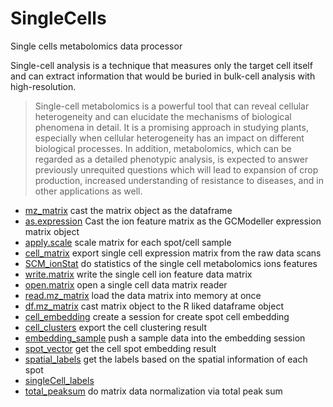 ﻿# SingleCells

Single cells metabolomics data processor
 
 Single-cell analysis is a technique that measures only the target cell itself and can 
 extract information that would be buried in bulk-cell analysis with high-resolution.
> Single-cell metabolomics is a powerful tool that can reveal cellular heterogeneity and 
>  can elucidate the mechanisms of biological phenomena in detail. It is a promising 
>  approach in studying plants, especially when cellular heterogeneity has an impact on different 
>  biological processes. In addition, metabolomics, which can be regarded as a detailed 
>  phenotypic analysis, is expected to answer previously unrequited questions which will 
>  lead to expansion of crop production, increased understanding of resistance to diseases,
>  and in other applications as well.

+ [mz_matrix](SingleCells/mz_matrix.1) cast the matrix object as the dataframe
+ [as.expression](SingleCells/as.expression.1) Cast the ion feature matrix as the GCModeller expression matrix object
+ [apply.scale](SingleCells/apply.scale.1) scale matrix for each spot/cell sample
+ [cell_matrix](SingleCells/cell_matrix.1) export single cell expression matrix from the raw data scans
+ [SCM_ionStat](SingleCells/SCM_ionStat.1) do statistics of the single cell metabolomics ions features
+ [write.matrix](SingleCells/write.matrix.1) write the single cell ion feature data matrix
+ [open.matrix](SingleCells/open.matrix.1) open a single cell data matrix reader
+ [read.mz_matrix](SingleCells/read.mz_matrix.1) load the data matrix into memory at once
+ [df.mz_matrix](SingleCells/df.mz_matrix.1) cast matrix object to the R liked dataframe object
+ [cell_embedding](SingleCells/cell_embedding.1) create a session for create spot cell embedding
+ [cell_clusters](SingleCells/cell_clusters.1) export the cell clustering result
+ [embedding_sample](SingleCells/embedding_sample.1) push a sample data into the embedding session
+ [spot_vector](SingleCells/spot_vector.1) get the cell spot embedding result
+ [spatial_labels](SingleCells/spatial_labels.1) get the labels based on the spatial information of each spot
+ [singleCell_labels](SingleCells/singleCell_labels.1) 
+ [total_peaksum](SingleCells/total_peaksum.1) do matrix data normalization via total peak sum
